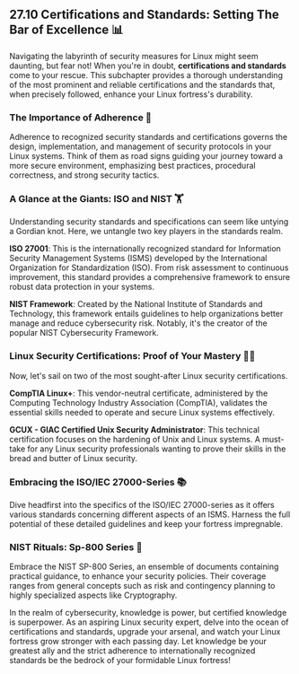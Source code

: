 ## 27.10 Certifications and Standards: Setting The Bar of Excellence 📊

Navigating the labyrinth of security measures for Linux might seem daunting, but fear not! When you're in doubt, **certifications and standards** come to your rescue. This subchapter provides a thorough understanding of the most prominent and reliable certifications and the standards that, when precisely followed, enhance your Linux fortress's durability.

### The Importance of Adherence 🎯

Adherence to recognized security standards and certifications governs the design, implementation, and management of security protocols in your Linux systems. Think of them as road signs guiding your journey toward a more secure environment, emphasizing best practices, procedural correctness, and strong security tactics.

### A Glance at the Giants: ISO and NIST 🏋️ 

Understanding security standards and specifications can seem like untying a Gordian knot. Here, we untangle two key players in the standards realm.

**ISO 27001**: This is the internationally recognized standard for Information Security Management Systems (ISMS) developed by the International Organization for Standardization (ISO). From risk assessment to continuous improvement, this standard provides a comprehensive framework to ensure robust data protection in your systems.

**NIST Framework**: Created by the National Institute of Standards and Technology, this framework entails guidelines to help organizations better manage and reduce cybersecurity risk. Notably, it's the creator of the popular NIST Cybersecurity Framework.

### Linux Security Certifications: Proof of Your Mastery 👨‍🎓

Now, let's sail on two of the most sought-after Linux security certifications.

**CompTIA Linux+**: This vendor-neutral certificate, administered by the Computing Technology Industry Association (CompTIA), validates the essential skills needed to operate and secure Linux systems effectively.

**GCUX - GIAC Certified Unix Security Administrator**: This technical certification focuses on the hardening of Unix and Linux systems. A must-take for any Linux security professionals wanting to prove their skills in the bread and butter of Linux security. 

### Embracing the ISO/IEC 27000-Series 📚

Dive headfirst into the specifics of the ISO/IEC 27000-series as it offers various standards concerning different aspects of an ISMS. Harness the full potential of these detailed guidelines and keep your fortress impregnable.

### NIST Rituals: Sp-800 Series 🔑

Embrace the NIST SP-800 Series, an ensemble of documents containing practical guidance, to enhance your security policies. Their coverage ranges from general concepts such as risk and contingency planning to highly specialized aspects like Cryptography.

In the realm of cybersecurity, knowledge is power, but certified knowledge is superpower. As an aspiring Linux security expert, delve into the ocean of certifications and standards, upgrade your arsenal, and watch your Linux fortress grow stronger with each passing day. Let knowledge be your greatest ally and the strict adherence to internationally recognized standards be the bedrock of your formidable Linux fortress!